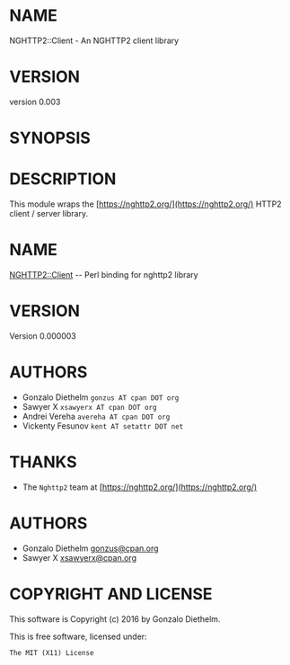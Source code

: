# NAME

NGHTTP2::Client - An NGHTTP2 client library

# VERSION

version 0.003

# SYNOPSIS

# DESCRIPTION

This module wraps the [https://nghttp2.org/](https://nghttp2.org/) HTTP2 client / server library.

# NAME

[NGHTTP2::Client](https://metacpan.org/pod/NGHTTP2::Client) -- Perl binding for nghttp2 library

# VERSION

Version 0.000003

# AUTHORS

- Gonzalo Diethelm `gonzus AT cpan DOT org`
- Sawyer X `xsawyerx AT cpan DOT org`
- Andrei Vereha `avereha AT cpan DOT org`
- Vickenty Fesunov `kent AT setattr DOT net`

# THANKS

- The `Nghttp2` team at [https://nghttp2.org/](https://nghttp2.org/)

# AUTHORS

- Gonzalo Diethelm <gonzus@cpan.org>
- Sawyer X <xsawyerx@cpan.org>

# COPYRIGHT AND LICENSE

This software is Copyright (c) 2016 by Gonzalo Diethelm.

This is free software, licensed under:

    The MIT (X11) License
